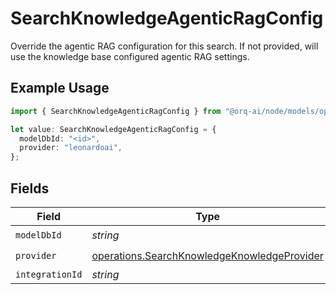 # SearchKnowledgeAgenticRagConfig

Override the agentic RAG configuration for this search. If not provided, will use the knowledge base configured agentic RAG settings.

## Example Usage

```typescript
import { SearchKnowledgeAgenticRagConfig } from "@orq-ai/node/models/operations";

let value: SearchKnowledgeAgenticRagConfig = {
  modelDbId: "<id>",
  provider: "leonardoai",
};
```

## Fields

| Field                                                                                                      | Type                                                                                                       | Required                                                                                                   | Description                                                                                                |
| ---------------------------------------------------------------------------------------------------------- | ---------------------------------------------------------------------------------------------------------- | ---------------------------------------------------------------------------------------------------------- | ---------------------------------------------------------------------------------------------------------- |
| `modelDbId`                                                                                                | *string*                                                                                                   | :heavy_check_mark:                                                                                         | N/A                                                                                                        |
| `provider`                                                                                                 | [operations.SearchKnowledgeKnowledgeProvider](../../models/operations/searchknowledgeknowledgeprovider.md) | :heavy_check_mark:                                                                                         | N/A                                                                                                        |
| `integrationId`                                                                                            | *string*                                                                                                   | :heavy_minus_sign:                                                                                         | N/A                                                                                                        |
